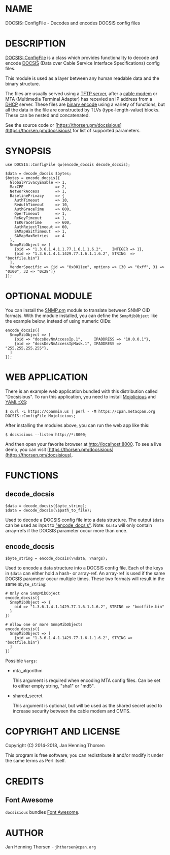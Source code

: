 # NAME

DOCSIS::ConfigFile - Decodes and encodes DOCSIS config files

# DESCRIPTION

[DOCSIS::ConfigFile](https://metacpan.org/pod/DOCSIS%3A%3AConfigFile) is a class which provides functionality to decode and
encode [DOCSIS](http://www.cablelabs.com) (Data over Cable Service Interface
Specifications) config files.

This module is used as a layer between any human readable data and
the binary structure.

The files are usually served using a [TFTP server](https://metacpan.org/pod/Mojo%3A%3ATFTPd), after a
[cable modem](http://en.wikipedia.org/wiki/Cable_modem) or MTA (Multimedia
Terminal Adapter) has recevied an IP address from a [DHCP](https://metacpan.org/pod/Net%3A%3AISC%3A%3ADHCPd)
server. These files are [binary encode](https://metacpan.org/pod/DOCSIS%3A%3AConfigFile%3A%3AEncode) using a
variety of functions, but all the data in the file are constructed by TLVs
(type-length-value) blocks. These can be nested and concatenated.

See the source code or [https://thorsen.pm/docsisious](https://thorsen.pm/docsisious) for list of
supported parameters.

# SYNOPSIS

    use DOCSIS::ConfigFile qw(encode_docsis decode_docsis);

    $data = decode_docsis $bytes;
    $bytes = encode_docsis({
      GlobalPrivacyEnable => 1,
      MaxCPE              => 2,
      NetworkAccess       => 1,
      BaselinePrivacy     => {
        AuthTimeout       => 10,
        ReAuthTimeout     => 10,
        AuthGraceTime     => 600,
        OperTimeout       => 1,
        ReKeyTimeout      => 1,
        TEKGraceTime      => 600,
        AuthRejectTimeout => 60,
        SAMapWaitTimeout  => 1,
        SAMapMaxRetries   => 4
      },
      SnmpMibObject => [
        {oid => "1.3.6.1.4.1.1.77.1.6.1.1.6.2",    INTEGER => 1},
        {oid => "1.3.6.1.4.1.1429.77.1.6.1.1.6.2", STRING  => "bootfile.bin"}
      ],
      VendorSpecific => {id => "0x0011ee", options => [30 => "0xff", 31 => "0x00", 32 => "0x28"]}
    });

# OPTIONAL MODULE

You can install the [SNMP.pm](https://metacpan.org/pod/SNMP) module to translate between SNMP
OID formats. With the module installed, you can define the `SnmpMibObject`
like the example below, instead of using numeric OIDs:

    encode_docsis({
      SnmpMibObject => [
        {oid => "docsDevNmAccessIp.1",     IPADDRESS => "10.0.0.1"},
        {oid => "docsDevNmAccessIpMask.1", IPADDRESS => "255.255.255.255"},
      ]
    });

# WEB APPLICATION

There is an example web application bundled with this distribution called
"Docsisious". To run this application, you need to install [Mojolicious](https://metacpan.org/pod/Mojolicious) and
[YAML::XS](https://metacpan.org/pod/YAML%3A%3AXS):

    $ curl -L https://cpanmin.us | perl - -M https://cpan.metacpan.org DOCSIS::ConfigFile Mojolicious;

After installing the modules above, you can run the web app like this:

    $ docsisious --listen http://*:8000;

And then open your favorite browser at [http://localhost:8000](http://localhost:8000). To see a live
demo, you can visit [https://thorsen.pm/docsisious](https://thorsen.pm/docsisious).

# FUNCTIONS

## decode\_docsis

    $data = decode_docsis($byte_string);
    $data = decode_docsis(\$path_to_file);

Used to decode a DOCSIS config file into a data structure. The output
`$data` can be used as input to ["encode\_docsis"](#encode_docsis). Note: `$data`
will only contain array-refs if the DOCSIS parameter occur more than
once.

## encode\_docsis

    $byte_string = encode_docsis(\%data, \%args);

Used to encode a data structure into a DOCSIS config file. Each of the keys
in `$data` can either hold a hash- or array-ref. An array-ref is used if
the same DOCSIS parameter occur multiple times. These two formats will result
in the same `$byte_string`:

    # Only one SnmpMibObject
    encode_docsis({
      SnmpMibObject => {
        oid => "1.3.6.1.4.1.1429.77.1.6.1.1.6.2", STRING => "bootfile.bin"
      }
    })

    # Allow one or more SnmpMibObjects
    encode_docsis({
      SnmpMibObject => [
        {oid => "1.3.6.1.4.1.1429.77.1.6.1.1.6.2", STRING => "bootfile.bin"}
      ]
    })

Possible `%args`:

- mta\_algorithm

    This argument is required when encoding MTA config files. Can be set to
    either empty string, "sha1" or "md5".

- shared\_secret

    This argument is optional, but will be used as the shared secret used to
    increase security between the cable modem and CMTS.

# COPYRIGHT AND LICENSE

Copyright (C) 2014-2018, Jan Henning Thorsen

This program is free software; you can redistribute it and/or modify it
under the same terms as Perl itself.

# CREDITS

## Font Awesome

`docsisious` bundles [Font Awesome](https://fontawesome.com/).

# AUTHOR

Jan Henning Thorsen - `jhthorsen@cpan.org`
